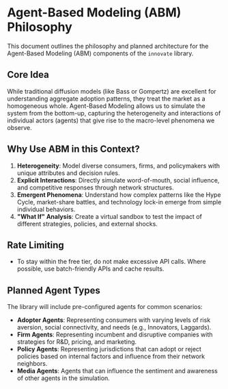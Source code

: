 # Agent-Based Modeling (ABM) Philosophy

This document outlines the philosophy and planned architecture for the Agent-Based Modeling (ABM) components of the `innovate` library.

## Core Idea

While traditional diffusion models (like Bass or Gompertz) are excellent for understanding aggregate adoption patterns, they treat the market as a homogeneous whole. Agent-Based Modeling allows us to simulate the system from the bottom-up, capturing the heterogeneity and interactions of individual actors (agents) that give rise to the macro-level phenomena we observe.

## Why Use ABM in this Context?

1.  **Heterogeneity**: Model diverse consumers, firms, and policymakers with unique attributes and decision rules.
2.  **Explicit Interactions**: Directly simulate word-of-mouth, social influence, and competitive responses through network structures.
3.  **Emergent Phenomena**: Understand how complex patterns like the Hype Cycle, market-share battles, and technology lock-in emerge from simple individual behaviors.
4.  **"What If" Analysis**: Create a virtual sandbox to test the impact of different strategies, policies, and external shocks.

## Rate Limiting
- To stay within the free tier, do not make excessive API calls. Where possible, use batch-friendly APIs and cache results.

## Planned Agent Types

The library will include pre-configured agents for common scenarios:

*   **Adopter Agents**: Representing consumers with varying levels of risk aversion, social connectivity, and needs (e.g., Innovators, Laggards).
*   **Firm Agents**: Representing incumbent and disruptive companies with strategies for R&D, pricing, and marketing.
*   **Policy Agents**: Representing jurisdictions that can adopt or reject policies based on internal factors and influence from their network neighbors.
*   **Media Agents**: Agents that can influence the sentiment and awareness of other agents in the simulation.
